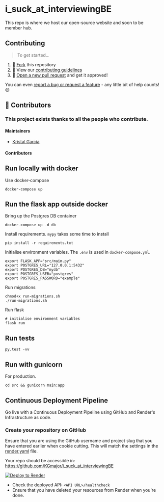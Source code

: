 # i_suck_at_interviewingBE
This repo is where we host our open-source website and soon to be member hub.

## Contributing

> To get started...

1. 🍴 [Fork](https://github.com/kgmajor/ISA_interviewing/fork) this repository
2. 🔨 View our [contributing guidelines](.github/CONTRIBUTING.MD)
3. 🎉 [Open a new pull request](https://github.com/kgmajor/ISA_interviewing/compare) and get it approved!

You can even [report a bug or request a feature](https://github.com/kgmajor/ISA_interviewing/issues/new) - any little bit of help counts! 😊


## 💛️ Contributors

### This project exists thanks to all the **people who contribute**. 

#### Maintainers

- [Kristal Garcia](https://github.com/kgmajor)

#### Contributors


## Run locally with docker

Use docker-compose
```
docker-compose up
```

## Run the flask app outside docker

Bring up the Postgres DB container
```
docker-compose up -d db
```

Install requirements.
`mypy` takes some time to install
```
pip install -r requirements.txt
```

Initialise environment variables. The `.env` is used in `docker-compose.yml`.
```
export FLASK_APP="src/main.py"
export POSTGRES_URL="127.0.0.1:5432"
export POSTGRES_DB="mydb"
export POSTGRES_USER="postgres"
export POSTGRES_PASSWORD="example"
```

Run migrations
```
chmod+x run-migrations.sh
./run-migrations.sh
```

Run flask
```
# initialise environment variables
flask run
```

## Run tests

```
py.test -vv
```


## Run with gunicorn
For production.
```
cd src && gunicorn main:app
```

## Continuous Deployment Pipeline

Go live with a Continuous Deployment Pipeline using GitHub and Render's Infrastructure as code.

### Create your repository on GitHub

Ensure that you are using the GitHub username and project slug that you have entered earlier when cookie cutting.
This will match the settings in the [render.yaml](render.yaml) file.

Your repo should be accessible in: https://github.com/KGmajor/i_suck_at_interviewingBE

[![Deploy to Render](https://render.com/images/deploy-to-render-button.svg)](https://render.com/deploy)

* Check the deployed API: `<API URL>/healthcheck`
* Ensure that you have deleted your resources from Render when you're done.
